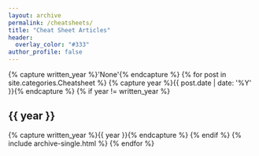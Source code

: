```yaml
---
layout: archive
permalink: /cheatsheets/
title: "Cheat Sheet Articles"
header:
  overlay_color: "#333"
author_profile: false
---
```


{% capture written_year %}'None'{% endcapture %}
{% for post in site.categories.Cheatsheet %}
{% capture year %}{{ post.date | date: '%Y' }}{% endcapture %}
{% if year != written_year %}
<h2 id="{{ year | slugify }}" class="archive__subtitle">{{ year }}</h2>
{% capture written_year %}{{ year }}{% endcapture %}
{% endif %}
{% include archive-single.html %}
{% endfor %}
